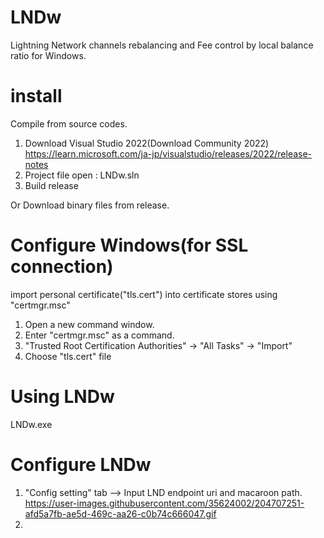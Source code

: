 ﻿# LNDw

Lightning Network channels rebalancing and Fee control by local balance ratio for Windows.

# install

Compile from source codes.

1. Download Visual Studio 2022(Download Community 2022)
https://learn.microsoft.com/ja-jp/visualstudio/releases/2022/release-notes
2. Project file open : LNDw.sln
3. Build release

Or Download binary files from release.

# Configure Windows(for SSL connection)

import personal certificate("tls.cert") into certificate stores using "certmgr.msc" 
1. Open a new command window.
2. Enter "certmgr.msc" as a command.
3. "Trusted Root Certification Authorities" -> "All Tasks" -> "Import"
4. Choose "tls.cert" file

# Using LNDw

LNDw.exe

# Configure LNDw
1. "Config setting" tab --> Input LND endpoint uri and macaroon path.
https://user-images.githubusercontent.com/35624002/204707251-afd5a7fb-ae5d-469c-aa26-c0b74c666047.gif
2. 
